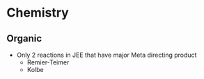 
# Chemistry

## Organic
- Only 2 reactions in JEE that have major Meta directing product 
	- Remier-Teimer 
	- Kolbe